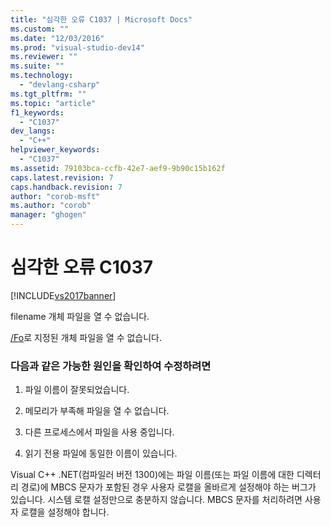 ```yaml
---
title: "심각한 오류 C1037 | Microsoft Docs"
ms.custom: ""
ms.date: "12/03/2016"
ms.prod: "visual-studio-dev14"
ms.reviewer: ""
ms.suite: ""
ms.technology: 
  - "devlang-csharp"
ms.tgt_pltfrm: ""
ms.topic: "article"
f1_keywords: 
  - "C1037"
dev_langs: 
  - "C++"
helpviewer_keywords: 
  - "C1037"
ms.assetid: 79103bca-ccfb-42e7-aef9-9b90c15b162f
caps.latest.revision: 7
caps.handback.revision: 7
author: "corob-msft"
ms.author: "corob"
manager: "ghogen"
---
```

# 심각한 오류 C1037
[!INCLUDE[vs2017banner](../../assembler/inline/includes/vs2017banner.md)]

filename 개체 파일을 열 수 없습니다.  
  
 [\/Fo](../../build/reference/fo-object-file-name.md)로 지정된 개체 파일을 열 수 없습니다.  
  
### 다음과 같은 가능한 원인을 확인하여 수정하려면  
  
1.  파일 이름이 잘못되었습니다.  
  
2.  메모리가 부족해 파일을 열 수 없습니다.  
  
3.  다른 프로세스에서 파일을 사용 중입니다.  
  
4.  읽기 전용 파일에 동일한 이름이 있습니다.  
  
 Visual C\+\+ .NET\(컴파일러 버전 1300\)에는 파일 이름\(또는 파일 이름에 대한 디렉터리 경로\)에 MBCS 문자가 포함된 경우 사용자 로캘을 올바르게 설정해야 하는 버그가 있습니다. 시스템 로캘 설정만으로 충분하지 않습니다. MBCS 문자를 처리하려면 사용자 로캘을 설정해야 합니다.